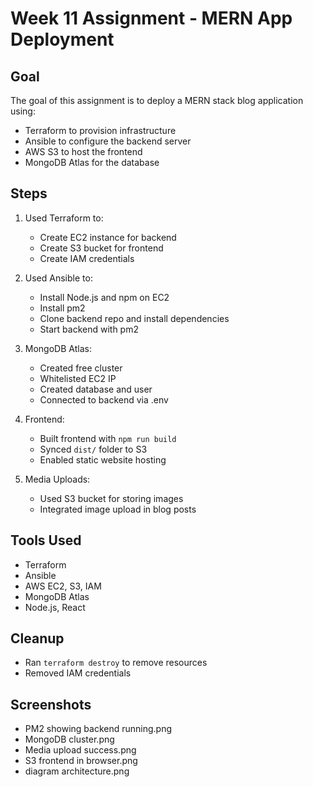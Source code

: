 # Week 11 Assignment - MERN App Deployment

## Goal

The goal of this assignment is to deploy a MERN stack blog application using:

* Terraform to provision infrastructure
* Ansible to configure the backend server
* AWS S3 to host the frontend
* MongoDB Atlas for the database

## Steps

1. Used Terraform to:

   * Create EC2 instance for backend
   * Create S3 bucket for frontend
   * Create IAM credentials

2. Used Ansible to:

   * Install Node.js and npm on EC2
   * Install pm2
   * Clone backend repo and install dependencies
   * Start backend with pm2

3. MongoDB Atlas:

   * Created free cluster
   * Whitelisted EC2 IP
   * Created database and user
   * Connected to backend via .env

4. Frontend:

   * Built frontend with `npm run build`
   * Synced `dist/` folder to S3
   * Enabled static website hosting

5. Media Uploads:

   * Used S3 bucket for storing images
   * Integrated image upload in blog posts

## Tools Used

* Terraform
* Ansible
* AWS EC2, S3, IAM
* MongoDB Atlas
* Node.js, React

## Cleanup

* Ran `terraform destroy` to remove resources
* Removed IAM credentials

## Screenshots

* PM2 showing backend running.png
* MongoDB cluster.png
* Media upload success.png
* S3 frontend in browser.png
* diagram architecture.png
